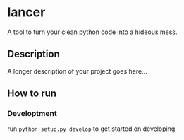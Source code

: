 # lancer

A tool to turn your clean python code into a hideous mess.


## Description

A longer description of your project goes here...

## How to run

### Developtment

run `python setup.py develop` to get started on developing

